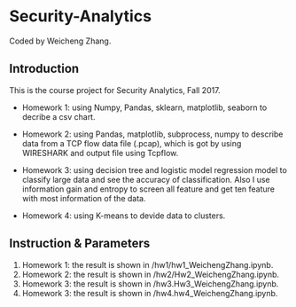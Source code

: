 # Security-Analytics
Coded by Weicheng Zhang.

## Introduction
This is the course project for Security Analytics, Fall 2017.

 * Homework 1: using Numpy, Pandas, sklearn, matplotlib, seaborn to decribe a csv chart. 

 * Homework 2: using Pandas, matplotlib, subprocess, numpy to describe data from a TCP flow data file (.pcap), which is got by using WIRESHARK and output file using Tcpflow.  

 * Homework 3: using decision tree and logistic model regression model to classify large data and see the accuracy of classification. Also I use information gain and entropy to screen all feature and get ten feature with most information of the data.

 * Homework 4: using K-means to devide data to clusters.
 
## Instruction & Parameters

1. Homework 1: the result is shown in /hw1/hw1_WeichengZhang.ipynb. 
2. Homework 2: the result is shown in /hw2/Hw2_WeichengZhang.ipynb. 
3. Homework 3: the result is shown in /hw3.Hw3_WeichengZhang.ipynb. 
3. Homework 3: the result is shown in /hw4.hw4_WeichengZhang.ipynb. 
